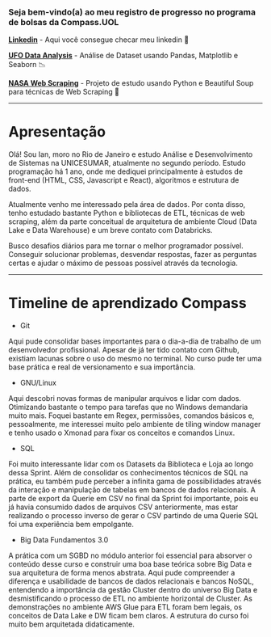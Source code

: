 

### Seja bem-vindo(a) ao meu registro de progresso no programa de bolsas da Compass.UOL

__[Linkedin](https://www.linkedin.com/in/ian-sobral-0b54701a9/)__ - Aqui você consegue checar meu linkedin :bookmark_tabs:

__[UFO Data Analysis](https://github.com/ianpt0/ufo-shapes-analysis/)__ - Análise de Dataset usando Pandas, Matplotlib e Seaborn :chart_with_downwards_trend:

__[NASA Web Scraping](https://github.com/ianpt0/web-scraping-nasa/)__ - Projeto de estudo usando Python e Beautiful Soup para técnicas de Web Scraping :snake:

---

# Apresentação 

Olá! Sou Ian, moro no Rio de Janeiro e estudo Análise e Desenvolvimento de Sistemas na UNICESUMAR, atualmente no segundo período.
Estudo programação há 1 ano, onde me dediquei principalmente à estudos de front-end (HTML, CSS, Javascript e React), algoritmos e estrutura de dados. 

Atualmente venho me interessado pela área de dados. Por conta disso, tenho estudado bastante Python e bibliotecas de ETL, técnicas de web scraping, além da parte conceitual de arquitetura de ambiente Cloud (Data Lake e Data Warehouse) e um breve contato com Databricks.

Busco desafios diários para me tornar o melhor programador possível. Conseguir solucionar problemas, desvendar respostas, fazer as perguntas certas e ajudar o máximo de pessoas possível através da tecnologia.

---

# Timeline de aprendizado Compass

- Git

Aqui pude consolidar bases importantes para o dia-a-dia de trabalho de um desenvolvedor profissional. Apesar de já ter tido contato com Github, existiam lacunas sobre o uso do mesmo no terminal. No curso pude ter uma base prática e real de versionamento e sua importância.

- GNU/Linux

Aqui descobri novas formas de manipular arquivos e lidar com dados. Otimizando bastante o tempo para tarefas que no Windows demandaria muito mais.
Foquei bastante em Regex, permissões, comandos básicos e, pessoalmente, me interessei muito pelo ambiente de tiling window manager e tenho usado o Xmonad para fixar os conceitos e comandos Linux. 

- SQL

Foi muito interessante lidar com os Datasets da Biblioteca e Loja ao longo dessa Sprint. Além de consolidar os conhecimentos técnicos de SQL na prática, eu também pude perceber a infinita gama de possibilidades através da interação e manipulação de tabelas em bancos de dados relacionais.
A parte de export da Querie em CSV no final da Sprint foi importante, pois eu já havia consumido dados de arquivos CSV anteriormente, mas estar realizando o processo inverso de gerar o CSV partindo de uma Querie SQL foi uma experiência bem empolgante.

- Big Data Fundamentos 3.0

A prática com um SGBD no módulo anterior foi essencial para absorver o conteúdo desse curso e construir uma boa base teórica sobre Big Data e sua arquitetura de forma menos abstrata.
Aqui pude compreender a diferença e usabilidade de bancos de dados relacionais e bancos NoSQL, entendendo a importância da gestão Cluster dentro do universo Big Data e desmistificando o processo de ETL no ambiente horizontal de Cluster. 
As demonstrações no ambiente AWS Glue para ETL foram bem legais, os conceitos de Data Lake e DW ficam bem claros. A estrutura do curso foi muito bem arquitetada didaticamente.